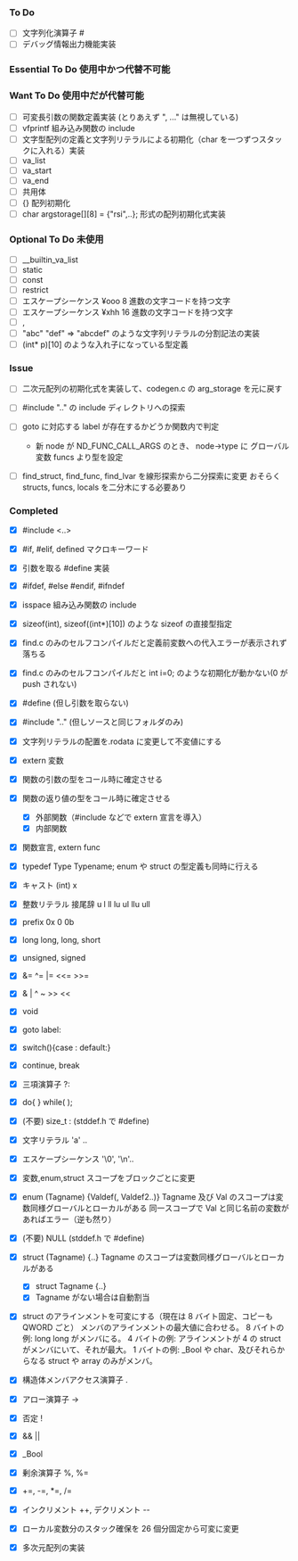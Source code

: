 ### To Do

-   [ ] 文字列化演算子 #
-   [ ] デバッグ情報出力機能実装

### Essential To Do 使用中かつ代替不可能

### Want To Do 使用中だが代替可能

-   [ ] 可変長引数の関数定義実装 (とりあえず ", ..." は無視している)
-   [ ] vfprintf 組み込み関数の include
-   [ ] 文字型配列の定義と文字列リテラルによる初期化（char を一つずつスタックに入れる）実装
-   [ ] va_list
-   [ ] va_start
-   [ ] va_end
-   [ ] 共用体
-   [ ] {} 配列初期化
-   [ ] char argstorage[][8] = {"rsi",..}; 形式の配列初期化式実装

### Optional To Do 未使用

-   [ ] \_\_builtin_va_list
-   [ ] static
-   [ ] const
-   [ ] restrict
-   [ ] エスケープシーケンス ¥ooo 8 進数の文字コードを持つ文字
-   [ ] エスケープシーケンス ¥xhh 16 進数の文字コードを持つ文字
-   [ ] ,
-   [ ] "abc" "def" => "abcdef" のような文字列リテラルの分割記法の実装
-   [ ] (int\* p)[10] のような入れ子になっている型定義

### Issue

-   [ ] 二次元配列の初期化式を実装して、codegen.c の arg_storage を元に戻す
-   [ ] #include ".." の include ディレクトリへの探索
-   [ ] goto に対応する label が存在するかどうか関数内で判定

    -   新 node が ND_FUNC_CALL_ARGS のとき、
        node->type に グローバル変数 funcs より型を設定

-   [ ] find_struct, find_func, find_lvar を線形探索から二分探索に変更
        おそらく structs, funcs, locals を二分木にする必要あり

### Completed

-   [x] #include <..>
-   [x] #if, #elif, defined マクロキーワード
-   [x] 引数を取る #define 実装
-   [x] #ifdef, #else #endif, #ifndef
-   [x] isspace 組み込み関数の include
-   [x] sizeof(int), sizeof((int\*)[10]) のような sizeof の直接型指定
-   [x] find.c のみのセルフコンパイルだと定義前変数への代入エラーが表示されず落ちる
-   [x] find.c のみのセルフコンパイルだと int i=0; のような初期化が動かない(0 が push されない)
-   [x] #define (但し引数を取らない)
-   [x] #include ".." (但しソースと同じフォルダのみ)
-   [x] 文字列リテラルの配置を.rodata に変更して不変値にする
-   [x] extern 変数
-   [x] 関数の引数の型をコール時に確定させる
-   [x] 関数の返り値の型をコール時に確定させる

    -   [x] 外部関数（#include などで extern 宣言を導入）
    -   [x] 内部関数

-   [x] 関数宣言, extern func
-   [x] typedef Type Typename;
        enum や struct の型定義も同時に行える
-   [x] キャスト (int) x
-   [x] 整数リテラル 接尾辞 u l ll lu ul llu ull
-   [x] prefix 0x 0 0b
-   [x] long long, long, short
-   [x] unsigned, signed
-   [x] &= ^= |= <<= >>=
-   [x] & | ^ ~ >> <<
-   [x] void
-   [x] goto label:
-   [x] switch(){case : default:}
-   [x] continue, break
-   [x] 三項演算子 ?:
-   [x] do{ } while( );
-   [x] (不要) size_t : (stddef.h で #define)
-   [x] 文字リテラル 'a' ..
-   [x] エスケープシーケンス '\0', '\n'..
-   [x] 変数,enum,struct スコープをブロックごとに変更
-   [x] enum (Tagname) {Valdef(, Valdef2..)}
        Tagname 及び Val のスコープは変数同様グローバルとローカルがある
        同一スコープで Val と同じ名前の変数があればエラー（逆も然り）
-   [x] (不要) NULL (stddef.h で #define)
-   [x] struct (Tagname) {..}
        Tagname のスコープは変数同様グローバルとローカルがある
    -   [x] struct Tagname {..}
    -   [x] Tagname がない場合は自動割当
-   [x] struct のアラインメントを可変にする（現在は 8 バイト固定、コピーも QWORD ごと）
        メンバのアラインメントの最大値に合わせる。
        8 バイトの例: long long がメンバにる。
        4 バイトの例: アラインメントが 4 の struct がメンバにいて、それが最大。
        1 バイトの例: \_Bool や char、及びそれらからなる struct や array のみがメンバ。
-   [x] 構造体メンバアクセス演算子 .
-   [x] アロー演算子 ->
-   [x] 否定 !
-   [x] && ||
-   [x] \_Bool
-   [x] 剰余演算子 %, %=
-   [x] +=, -=, \*=, /=
-   [x] インクリメント ++, デクリメント --
-   [x] ローカル変数分のスタック確保を 26 個分固定から可変に変更
-   [x] 多次元配列の実装
